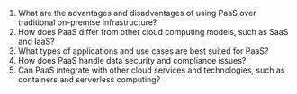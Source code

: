 1. What are the advantages and disadvantages of using PaaS over traditional on-premise infrastructure?
2. How does PaaS differ from other cloud computing models, such as SaaS and IaaS?
3. What types of applications and use cases are best suited for PaaS?
4. How does PaaS handle data security and compliance issues?
5. Can PaaS integrate with other cloud services and technologies, such as containers and serverless computing?
